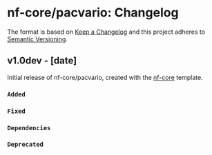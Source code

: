 # nf-core/pacvario: Changelog

The format is based on [Keep a Changelog](https://keepachangelog.com/en/1.0.0/)
and this project adheres to [Semantic Versioning](https://semver.org/spec/v2.0.0.html).

## v1.0dev - [date]

Initial release of nf-core/pacvario, created with the [nf-core](https://nf-co.re/) template.

### `Added`

### `Fixed`

### `Dependencies`

### `Deprecated`
